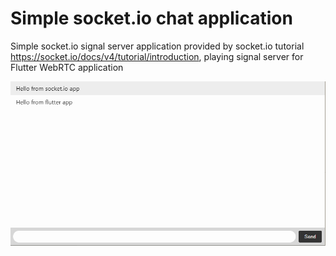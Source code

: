 # Simple socket.io chat application
Simple socket.io signal server application provided by socket.io tutorial https://socket.io/docs/v4/tutorial/introduction, playing signal server for Flutter WebRTC application

<p align="center"><a href="#" target="_blank"><img src="sample.png"  alt="sample image" class='logo' style='mix-blend-mode:multiply'></a></p>

